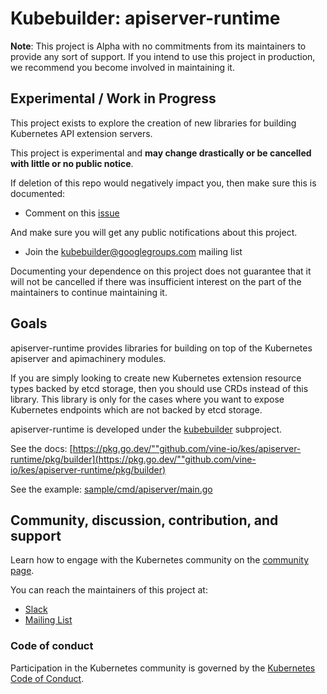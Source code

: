 # Kubebuilder: apiserver-runtime

**Note**: This project is Alpha with no commitments from its maintainers to provide any sort of support.
If you intend to use this project in production, we recommend you become involved in maintaining it.

## Experimental / Work in Progress

This project exists to explore the creation of new libraries for building Kubernetes API extension servers.

This project is experimental and **may change drastically or be cancelled with little or no public notice**.

If deletion of this repo would negatively impact you, then make sure this is documented:

- Comment on this [issue](https://github.com/kubernetes-sigs/apiserver-runtime/issues/7)

And make sure you will get any public notifications about this project.

- Join the kubebuilder@googlegroups.com mailing list

Documenting your dependence on this project does not guarantee that it will not be cancelled if there was insufficient
interest on the part of the maintainers to continue maintaining it.

## Goals

apiserver-runtime provides libraries for building on top of the Kubernetes apiserver and apimachinery modules.

If you are simply looking to create new Kubernetes extension resource types backed by etcd storage, then you should
use CRDs instead of this library.  This library is only for the cases where you want to expose Kubernetes endpoints
which are not backed by etcd storage.

apiserver-runtime is developed under the [kubebuilder](https://github.com/kubernetes-sigs/kubebuilder) subproject.

See the docs: [https://pkg.go.dev/""github.com/vine-io/kes/apiserver-runtime/pkg/builder](https://pkg.go.dev/""github.com/vine-io/kes/apiserver-runtime/pkg/builder)

See the example: [sample/cmd/apiserver/main.go](sample/cmd/apiserver/main.go)

## Community, discussion, contribution, and support

Learn how to engage with the Kubernetes community on the [community page](http://kubernetes.io/community/).

You can reach the maintainers of this project at:

- [Slack](http://slack.k8s.io/)
- [Mailing List](https://groups.google.com/forum/#!forum/kubebuilder)

### Code of conduct

Participation in the Kubernetes community is governed by the [Kubernetes Code of Conduct](code-of-conduct.md).

[owners]: https://git.k8s.io/community/contributors/guide/owners.md
[Creative Commons 4.0]: https://git.k8s.io/website/LICENSE
